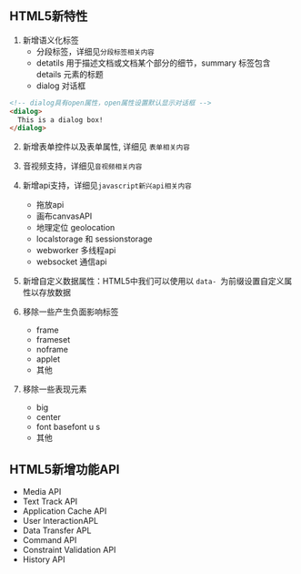 ## HTML5新特性

1. 新增语义化标签
    * 分段标签，详细见`分段标签相关内容`
    * detatils 用于描述文档或文档某个部分的细节，summary 标签包含 details 元素的标题
    * dialog 对话框

```html
<!-- dialog具有open属性，open属性设置默认显示对话框 -->
<dialog>
  This is a dialog box!
</dialog>


```

2. 新增表单控件以及表单属性, 详细见 `表单相关内容`

3. 音视频支持，详细见`音视频相关内容`

4. 新增api支持，详细见`javascript新兴api相关内容`
    * 拖放api
    * 画布canvasAPI
    * 地理定位 geolocation 
    * localstorage 和 sessionstorage
    * webworker 多线程api
    * websocket 通信api

5. 新增自定义数据属性：HTML5中我们可以使用以 `data- `为前缀设置自定义属性以存放数据

6. 移除一些产生负面影响标签
    * frame
    * frameset 
    * noframe
    * applet
    * 其他

7. 移除一些表现元素
    * big 
    * center
    * font basefont u s
    * 其他


## HTML5新增功能API
* Media API 
* Text Track API 
* Application Cache API 
* User InteractionAPL 
* Data Transfer APL 
* Command API 
* Constraint Validation API
* History API
